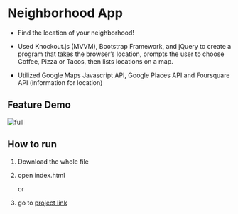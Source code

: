 # Neighborhood App

* Find the location of your neighborhood! 

* Used Knockout.js (MVVM), Bootstrap Framework, and jQuery to create a program that takes the browser’s
location, prompts the user to choose Coffee, Pizza or Tacos, then lists locations on a map. 

* Utilized Google Maps Javascript API, Google Places API and Foursquare API (information for location)



## Feature Demo
![full](movie.gif)

## How to run

1. Download the whole file
2. open index.html 

	or 

1. go to [project link](https://jbaek7023.github.io/FindNeighborhood/)
